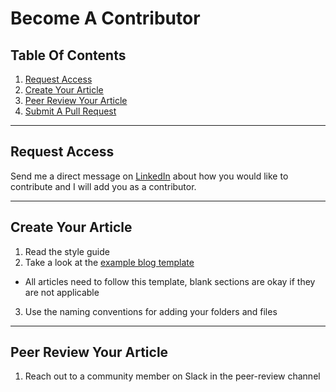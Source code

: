 # Become A Contributor

## Table Of Contents

1. [Request Access](#request-access)
2. [Create Your Article](#create-your-article)
3. [Peer Review Your Article](#peer-review-your-article)
4. [Submit A Pull Request](#submit-a-pull-request)

---

## Request Access

Send me a direct message on [LinkedIn](https://www.linkedin.com/in/bennettgould12345/) about how you would like to contribute and I will add you as a contributor.

---

## Create Your Article

1. Read the style guide
2. Take a look at the [example blog template](example-blog-template.md)

- All articles need to follow this template, blank sections are okay if they are not applicable

3. Use the naming conventions for adding your folders and files

---

## Peer Review Your Article

1. Reach out to a community member on Slack in the peer-review channel
